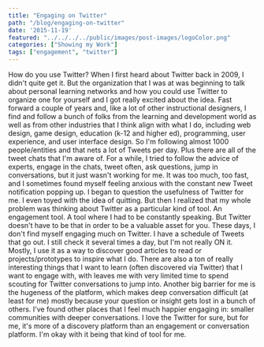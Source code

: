 ```yaml
---
title: "Engaging on Twitter"
path: "/blog/engaging-on-twitter"
date: '2015-11-19'
featured: "../../../../public/images/post-images/logoColor.png"
categories: ["Showing my Work"]
tags: ["engagement", "twitter"]
---
```


How do you use Twitter? When I first heard about Twitter back in 2009, I didn't quite get it. But the organization that I was at was beginning to talk about personal learning networks and how you could use Twitter to organize one for yourself and I got really excited about the idea. Fast forward a couple of years and, like a lot of other instructional designers, I find and follow a bunch of folks from the learning and development world as well as from other industries that I think align with what I do, including web design, game design, education (k-12 and higher ed), programming, user experience, and user interface design. So I'm following almost 1000 people/entities and that nets a lot of Tweets per day. Plus there are all of the tweet chats that I'm aware of. For a while, I tried to follow the advice of experts, engage in the chats, tweet often, ask questions, jump in conversations, but it just wasn't working for me. It was too much, too fast, and I sometimes found myself feeling anxious with the constant new Tweet notification popping up. I began to question the usefulness of Twitter for me. I even toyed with the idea of quitting. But then I realized that my whole problem was thinking about Twitter as a particular kind of tool. An engagement tool. A tool where I had to be constantly speaking. But Twitter doesn't have to be that in order to be a valuable asset for you. These days, I don't find myself engaging much on Twitter. I have a schedule of Tweets that go out. I still check it several times a day, but I'm not really ON it. Mostly, I use it as a way to discover good articles to read or projects/prototypes to inspire what I do. There are also a ton of really interesting things that I want to learn (often discovered via Twitter) that I want to engage with, with leaves me with very limited time to spend scouting for Twitter conversations to jump into. Another big barrier for me is the hugeness of the platform, which makes deep conversation difficult (at least for me) mostly because your question or insight gets lost in a bunch of others. I've found other places that I feel much happier engaging in: smaller communities with deeper conversations. I love the Twitter for sure, but for me, it's more of a discovery platform than an engagement or conversation platform. I'm okay with it being that kind of tool for me.
